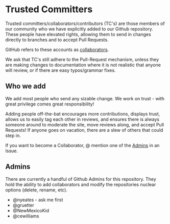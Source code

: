 # Trusted Committers

Trusted committers/collaborators/contributors (TC's) are those members of our community who we have explicitly added to our Github repository. These people have elevated rights, allowing them to send in changes directly to branches and to accept Pull Requests.

GitHub refers to these accounts as [collaborators](https://help.github.com/en/articles/adding-outside-collaborators-to-repositories-in-your-organization).

We ask that TC's still adhere to the Pull-Request mechanism, unless they are making changes to documentation where it is not realistic that anyone will review, or if there are easy typos/grammar fixes.

## Who we add
We add most people who send any sizable change. We work on trust - with great privilege comes great responsibility!

Adding people off-the-bat encourages more contributions, displays trust, allows us to easily tag each other in reviews, and ensures there is always someone around to moderate the site, move reviews along, and accept Pull Requests! If anyone goes on vacation, there are a slew of others that could step in.

If you want to become a Collaborator, @ mention one of the [Admins](#admins) in an Issue.

## Admins
There are currently a handful of Github Admins for this repository. They hold the ability to add collaborators and modify the repositories nuclear options (delete, rename, etc).

* @nyeates - ask me first
* @gruetter
* @NewMexicoKid
* @cewilliams
